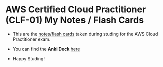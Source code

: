 # AWS Certified Cloud Practitioner (CLF-01) My Notes / Flash Cards

- This are the [notes/flash cards](AWS%20Certified%20Cloud%20Practitioner%20(CLF-01)%20-%20My%20Notes.md) taken during studing for the AWS Cloud Practitioner exam.

- You can find the **Anki Deck** [here](AWS%20Certified%20Cloud%20Practitioner%20Exam.apkg) 

- Happy Studing!